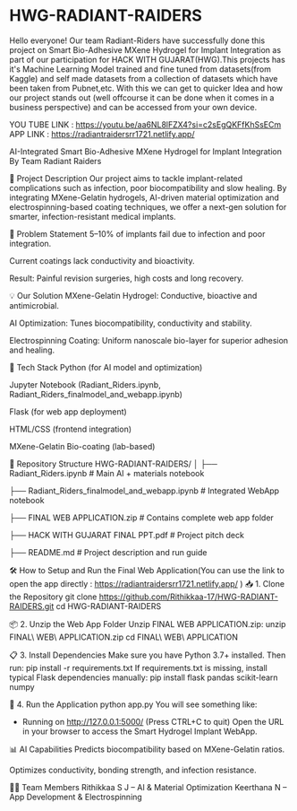 # HWG-RADIANT-RAIDERS
Hello everyone! Our team Radiant-Riders have successfully done this project on Smart Bio-Adhesive MXene Hydrogel for Implant Integration as part of our participation for HACK WITH GUJARAT(HWG).This projects has it's Machine Learning Model trained and fine tuned from datasets(from Kaggle) and self made datasets from a collection of datasets which have been taken from Pubnet,etc. With this we can get to quicker Idea and how our project stands out (well offcourse it can be done when it comes in a business perspective) and can be accessed from your own device.

YOU TUBE LINK : https://youtu.be/aa6NL8lFZX4?si=c2sEgQKFfKhSsECm
APP LINK : https://radiantraidersrr1721.netlify.app/

AI-Integrated Smart Bio-Adhesive MXene Hydrogel for Implant Integration
By Team Radiant Raiders

🚀 Project Description
Our project aims to tackle implant-related complications such as infection, poor biocompatibility and slow healing. By integrating MXene-Gelatin hydrogels, AI-driven material optimization and electrospinning-based coating techniques, we offer a next-gen solution for smarter, infection-resistant medical implants.

🏥 Problem Statement
5–10% of implants fail due to infection and poor integration.

Current coatings lack conductivity and bioactivity.

Result: Painful revision surgeries, high costs and long recovery.

💡 Our Solution
MXene-Gelatin Hydrogel: Conductive, bioactive and antimicrobial.

AI Optimization: Tunes biocompatibility, conductivity and stability.

Electrospinning Coating: Uniform nanoscale bio-layer for superior adhesion and healing.

🧰 Tech Stack
Python (for AI model and optimization)

Jupyter Notebook (Radiant_Riders.ipynb, Radiant_Riders_finalmodel_and_webapp.ipynb)

Flask (for web app deployment)

HTML/CSS (frontend integration)

MXene-Gelatin Bio-coating (lab-based)

📂 Repository Structure
HWG-RADIANT-RAIDERS/
│
├── Radiant_Riders.ipynb                      # Main AI + materials notebook

├── Radiant_Riders_finalmodel_and_webapp.ipynb # Integrated WebApp notebook

├── FINAL WEB APPLICATION.zip                 # Contains complete web app folder

├── HACK WITH GUJARAT FINAL PPT.pdf           # Project pitch deck

├── README.md                                 # Project description and run guide

🛠 How to Setup and Run the Final Web Application(You can use the link to open the app directly : https://radiantraidersrr1721.netlify.app/ )
📥 1. Clone the Repository
git clone https://github.com/Rithikkaa-17/HWG-RADIANT-RAIDERS.git
cd HWG-RADIANT-RAIDERS

📦 2. Unzip the Web App Folder
Unzip FINAL WEB APPLICATION.zip:
unzip FINAL\ WEB\ APPLICATION.zip
cd FINAL\ WEB\ APPLICATION

📋 3. Install Dependencies
Make sure you have Python 3.7+ installed. Then run:
pip install -r requirements.txt
If requirements.txt is missing, install typical Flask dependencies manually:
pip install flask pandas scikit-learn numpy

🧪 4. Run the Application
python app.py
You will see something like:
 * Running on http://127.0.0.1:5000/ (Press CTRL+C to quit)
Open the URL in your browser to access the Smart Hydrogel Implant WebApp.

📊 AI Capabilities
Predicts biocompatibility based on MXene-Gelatin ratios.

Optimizes conductivity, bonding strength, and infection resistance.

👩‍🔬 Team Members
Rithikkaa S J – AI & Material Optimization
Keerthana N – App Development & Electrospinning

